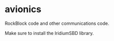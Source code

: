 # avionics
RockBlock code and other communications code.

Make sure to install the IridiumSBD library.

